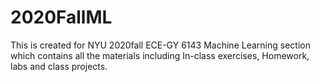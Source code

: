 # 2020FallML
This is created for NYU 2020fall ECE-GY 6143 Machine Learning section which contains all the materials including In-class exercises, Homework, labs and class projects.

